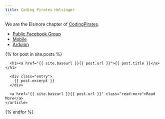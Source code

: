 ```yaml
---
title: Coding Pirates Helsingør
---
```


We are the Elsinore chapter of [CodingPirates](https://codingpirates.dk/).

- [Public Facebook Group](https://www.facebook.com/groups/CodingPiratesHelsingoer/)
- [Mobile](./mobile.md)
- [Arduion](./arduino.md)

<div class="posts">
  {% for post in site.posts %}
    <article class="post">

      <h1><a href="{{ site.baseurl }}{{ post.url }}">{{ post.title }}</a></h1>

      <div class="entry">
        {{ post.excerpt }}
      </div>

      <a href="{{ site.baseurl }}{{ post.url }}" class="read-more">Read More</a>
    </article>
  {% endfor %}
</div>
<div>

</div>
